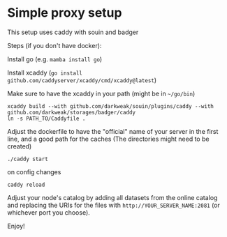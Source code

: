 # Simple proxy setup

This setup uses caddy with souin and badger

Steps (if you don't have docker):

Install go (e.g. `mamba install go`)

Install xcaddy (`go install github.com/caddyserver/xcaddy/cmd/xcaddy@latest`)

Make sure to have the xcaddy in your path (might be in `~/go/bin`)

```
xcaddy build --with github.com/darkweak/souin/plugins/caddy --with github.com/darkweak/storages/badger/caddy
ln -s PATH_TO/Caddyfile .
```

Adjust the dockerfile to have the "official" name of your server in the first line, and a good path for the caches (The directories might need to be created)

```
./caddy start
```

on config changes

```
caddy reload
```

Adjust your node's catalog by adding all datasets from the online catalog and replacing the URIs for the files with `http://YOUR_SERVER_NAME:2081` (or whichever port you choose).

Enjoy!
